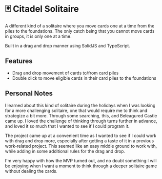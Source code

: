 # :black_joker: Citadel Solitaire

A different kind of a solitaire where you move cards one at a time from the piles to the foundations. The only catch being that you cannot move cards in groups, it is only one at a time.

Built in a drag and drop manner using SolidJS and TypeScript.

## Features
- Drag and drop movement of cards to/from card piles
- Double click to move eligible cards in their card piles to the foundations

## Personal Notes
I learned about this kind of solitaire during the holidays when I was looking for a more challenging solitaire, one that would require me to think and strategize a bit more. Through some searching, this, and Beleagured Castle came up. I loved the challenge of thinking through turns further in advance, and loved it so much that I wanted to see if I could program it.

The project came up at a convenient time as I wanted to see if I could work with drag and drop more, especially after getting a taste of it in a previous work-related project. This seemed like an easy middle ground to work with, while adding in some additional rules for the drag and drop.

I'm very happy with how the MVP turned out, and no doubt something I will be enjoying when I want a moment to think through a deeper solitaire game without dealing the cards.
